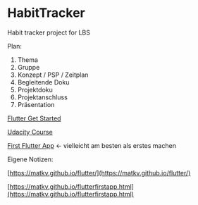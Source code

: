 # HabitTracker

Habit tracker project for LBS

Plan:
1. Thema
2. Gruppe
3. Konzept / PSP / Zeitplan
4. Begleitende Doku
5. Projektdoku
6. Projektanschluss
7. Präsentation



[Flutter Get Started](https://flutter.dev/docs/get-started/)

[Udacity Course](https://classroom.udacity.com/courses/ud905)

[First Flutter App](https://flutter.dev/docs/get-started/codelab)   <- vielleicht am besten als erstes machen


Eigene Notizen:

[https://matkv.github.io/flutter/](https://matkv.github.io/flutter/)

[https://matkv.github.io/flutterfirstapp.html](https://matkv.github.io/flutterfirstapp.html)

